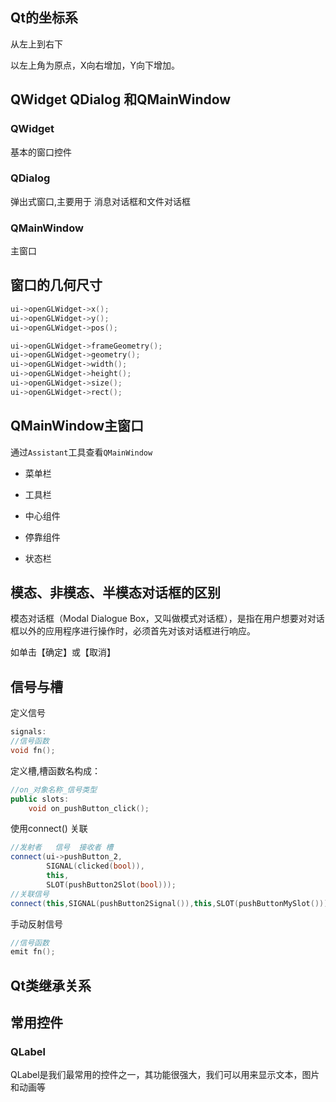 ## Qt的坐标系

从左上到右下

以左上角为原点，X向右增加，Y向下增加。

## QWidget QDialog 和QMainWindow

### QWidget

基本的窗口控件

### QDialog

弹出式窗口,主要用于 消息对话框和文件对话框

### QMainWindow

主窗口

## 窗口的几何尺寸

```cpp
ui‐>openGLWidget‐>x(); 
ui‐>openGLWidget‐>y(); 
ui‐>openGLWidget‐>pos();

ui‐>openGLWidget‐>frameGeometry();
ui‐>openGLWidget‐>geometry();
ui‐>openGLWidget‐>width();
ui‐>openGLWidget‐>height();
ui‐>openGLWidget‐>size();
ui‐>openGLWidget‐>rect();
```



## QMainWindow主窗口

通过`Assistant`工具查看`QMainWindow`

+ 菜单栏

+ 工具栏

+ 中心组件

+ 停靠组件

+ 状态栏

  

## 模态、非模态、半模态对话框的区别

模态对话框（Modal Dialogue Box，又叫做模式对话框），是指在用户想要对对话框以外的应用程序进行操作时，必须首先对该对话框进行响应。

如单击【确定】或【取消】



## 信号与槽

定义信号

```cpp
signals:
//信号函数
void fn();
```

定义槽,槽函数名构成：

```cpp
//on_对象名称_信号类型
public slots:
	void on_pushButton_click();
```

使用connect() 关联

```cpp
//发射者	信号	接收者	槽
connect(ui‐>pushButton_2,  
        SIGNAL(clicked(bool)),  
        this, 
        SLOT(pushButton2Slot(bool)));
//关联信号
connect(this,SIGNAL(pushButton2Signal()),this,SLOT(pushButtonMySlot()));
```

手动反射信号

```cpp
//信号函数
emit fn();
```



## Qt类继承关系



## 常用控件

### QLabel

QLabel是我们最常用的控件之一，其功能很强大，我们可以用来显示文本，图片和动画等


